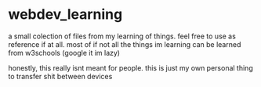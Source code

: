 # webdev_learning
a small colection of files from my learning of things. feel free to use as reference if at all.
most of if not all the things im learning can be learned from w3schools (google it im lazy)

honestly, this really isnt meant for people. this is just my own personal thing to transfer shit between devices
